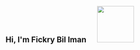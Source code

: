 <h2> Hi, I'm Fickry Bil Iman &nbsp;&nbsp;&nbsp;&nbsp; <img src="https://media.giphy.com/media/wcC8VA7quA6G9pA8Iy/giphy.gif" width="100"></h2>

<!--
**fickryiman/fickryiman** is a ✨ _special_ ✨ repository because its `README.md` (this file) appears on your GitHub profile.

Here are some ideas to get you started:

- 🔭 I’m currently working on ...
- 🌱 I’m currently learning ...
- 👯 I’m looking to collaborate on ...
- 🤔 I’m looking for help with ...
- 💬 Ask me about ...
- 📫 How to reach me: ...
- 😄 Pronouns: ...
- ⚡ Fun fact: ...
-->
